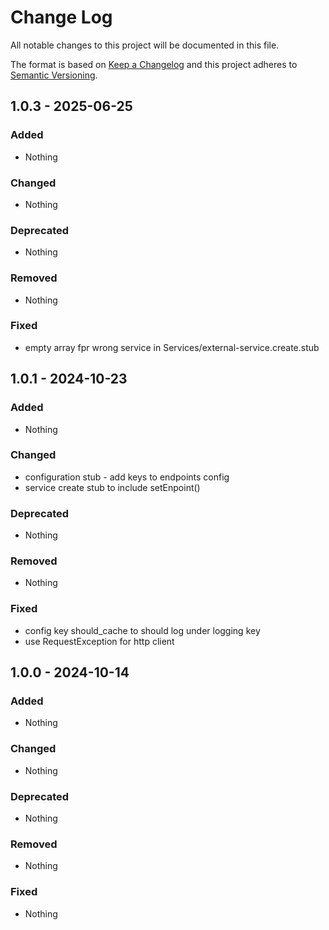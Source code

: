# Change Log
All notable changes to this project will be documented in this file.

The format is based on [Keep a Changelog](https://keepachangelog.com) and this project adheres to [Semantic Versioning](https://semver.org).

## 1.0.3 - 2025-06-25

### Added

- Nothing

### Changed

- Nothing

### Deprecated

- Nothing

### Removed

- Nothing

### Fixed

- empty array fpr wrong service in Services/external-service.create.stub

## 1.0.1 - 2024-10-23

### Added

- Nothing

### Changed

- configuration stub - add keys to endpoints config
- service create stub to include setEnpoint()

### Deprecated

- Nothing

### Removed

- Nothing

### Fixed

- config key should_cache to should log under logging key
- use RequestException for http client

## 1.0.0 - 2024-10-14

### Added

- Nothing

### Changed

- Nothing

### Deprecated

- Nothing

### Removed

- Nothing

### Fixed

- Nothing